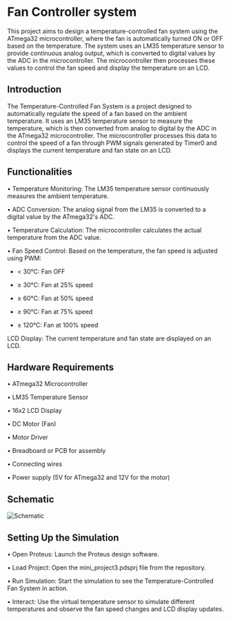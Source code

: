 

# Fan Controller system
This project aims to design a temperature-controlled fan system using the ATmega32 microcontroller, where the fan is automatically turned ON or OFF based on the temperature. The system uses an LM35 temperature sensor to provide continuous analog output, which is converted to digital values by the ADC in the microcontroller. The microcontroller then processes these values to control the fan speed and display the temperature on an LCD.

## Introduction
The Temperature-Controlled Fan System is a project designed to automatically regulate the speed of a fan based on the ambient temperature. It uses an LM35 temperature sensor to measure the temperature, which is then converted from analog to digital by the ADC in the ATmega32 microcontroller. The microcontroller processes this data to control the speed of a fan through PWM signals generated by Timer0 and displays the current temperature and fan state on an LCD.

## Functionalities
• Temperature Monitoring: The LM35 temperature sensor continuously measures the ambient temperature.

• ADC Conversion: The analog signal from the LM35 is converted to a digital value by the ATmega32's ADC.

• Temperature Calculation: The microcontroller calculates the actual temperature from the ADC value.

• Fan Speed Control: Based on the temperature, the fan speed is adjusted using PWM:
 
+  < 30°C: Fan OFF

+ ≥ 30°C: Fan at 25% speed

+ ≥ 60°C: Fan at 50% speed

+ ≥ 90°C: Fan at 75% speed

+ ≥ 120°C: Fan at 100% speed


LCD Display: The current temperature and fan state are displayed on an LCD.


## Hardware Requirements

• ATmega32 Microcontroller

• LM35 Temperature Sensor

• 16x2 LCD Display

• DC Motor (Fan)

• Motor Driver

• Breadboard or PCB for assembly

• Connecting wires

• Power supply (5V for ATmega32 and 12V for the motor)

## Schematic
![Schematic](https://github.com/Malak-Nabil/Fan-Controller-system/assets/112269807/27ed83f2-7c93-41fb-a563-69b023fdac05)

## Setting Up the Simulation

• Open Proteus: Launch the Proteus design software.

• Load Project: Open the mini_project3.pdsprj file from the repository.

• Run Simulation: Start the simulation to see the Temperature-Controlled Fan System in action.

• Interact: Use the virtual temperature sensor to simulate different temperatures and observe the fan speed changes and LCD display updates.
